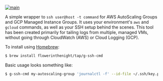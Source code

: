 [![main](https://github.com/flowerinthenight/g-ssh-cmd/actions/workflows/main.yml/badge.svg)](https://github.com/flowerinthenight/g-ssh-cmd/actions/workflows/main.yml)

A simple wrapper to `ssh user@host -t command` for AWS AutoScaling Groups and GCP Managed Instance Groups. It uses your environment's `aws` and `gcloud` commands, as well as your SSH setup behind the scenes. This tool has been created primarily for tailing logs from multiple, managed VMs, without going through CloudWatch (AWS) or Cloud Logging (GCP).

To install using [Homebrew](https://brew.sh/):

``` sh
$ brew install flowerinthenight/tap/g-ssh-cmd
```

Basic usage looks something like:

``` sh
$ g-ssh-cmd my-autoscaling-group 'journalctl -f' --id-file ~/.ssh/key.pem
```

